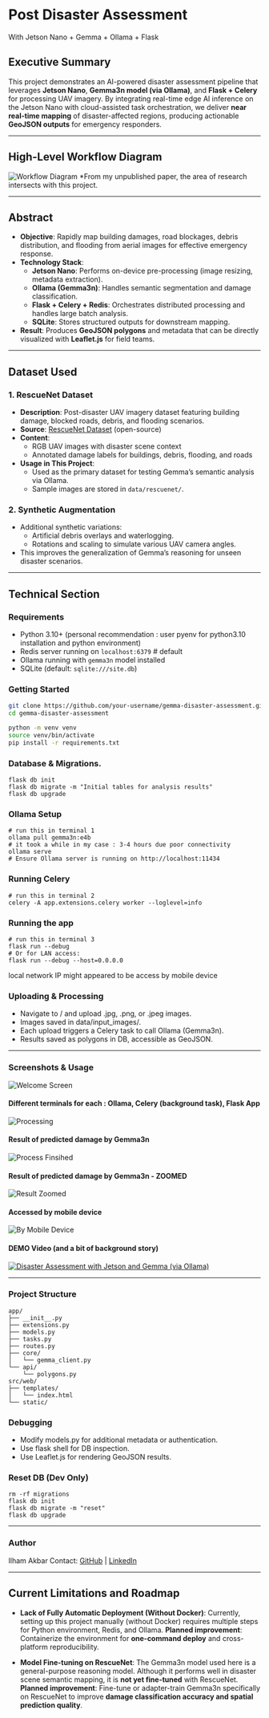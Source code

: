 # Post Disaster Assessment
With Jetson Nano + Gemma + Ollama + Flask

## Executive Summary

This project demonstrates an AI-powered disaster assessment pipeline that leverages **Jetson Nano**, **Gemma3n model (via Ollama)**, and **Flask + Celery** for processing UAV imagery. By integrating real-time edge AI inference on the Jetson Nano with cloud-assisted task orchestration, we deliver **near real-time mapping** of disaster-affected regions, producing actionable **GeoJSON outputs** for emergency responders.

---

## High-Level Workflow Diagram

![Workflow Diagram](docs-img/local_web_service.png)
*From my unpublished paper, the area of research intersects with this project.

---

## Abstract

- **Objective**: Rapidly map building damages, road blockages, debris distribution, and flooding from aerial images for effective emergency response.
- **Technology Stack**:
  - **Jetson Nano**: Performs on-device pre-processing (image resizing, metadata extraction).
  - **Ollama (Gemma3n)**: Handles semantic segmentation and damage classification.
  - **Flask + Celery + Redis**: Orchestrates distributed processing and handles large batch analysis.
  - **SQLite**: Stores structured outputs for downstream mapping.
- **Result**: Produces **GeoJSON polygons** and metadata that can be directly visualized with **Leaflet.js** for field teams.

---

## Dataset Used

### 1. **RescueNet Dataset**
- **Description**: Post-disaster UAV imagery dataset featuring building damage, blocked roads, debris, and flooding scenarios.
- **Source**: [RescueNet Dataset](https://github.com/RescueNet/rescuenet-dataset) (open-source)
- **Content**:
  - RGB UAV images with disaster scene context
  - Annotated damage labels for buildings, debris, flooding, and roads
- **Usage in This Project**:
  - Used as the primary dataset for testing Gemma’s semantic analysis via Ollama.
  - Sample images are stored in `data/rescuenet/`.

### 2. **Synthetic Augmentation**
- Additional synthetic variations:
  - Artificial debris overlays and waterlogging.
  - Rotations and scaling to simulate various UAV camera angles.
- This improves the generalization of Gemma’s reasoning for unseen disaster scenarios.

---

## Technical Section

### Requirements

- Python 3.10+ (personal recommendation : user pyenv for python3.10 installation and python environment)
- Redis server running on `localhost:6379` # default
- Ollama running with `gemma3n` model installed
- SQLite (default: `sqlite:///site.db`)


### Getting Started

```bash
git clone https://github.com/your-username/gemma-disaster-assessment.git
cd gemma-disaster-assessment

python -m venv venv
source venv/bin/activate
pip install -r requirements.txt
```

### Database & Migrations.

```export FLASK_APP=manage.py
flask db init
flask db migrate -m "Initial tables for analysis results"
flask db upgrade
```

### Ollama Setup
```
# run this in terminal 1
ollama pull gemma3n:e4b
# it took a while in my case : 3-4 hours due poor connectivity
ollama serve
# Ensure Ollama server is running on http://localhost:11434
```

### Running Celery
```
# run this in terminal 2
celery -A app.extensions.celery worker --loglevel=info
```


### Running the app
```
# run this in terminal 3
flask run --debug
# Or for LAN access:
flask run --debug --host=0.0.0.0
```
local network IP might appeared to be access by mobile device

### Uploading & Processing

- Navigate to / and upload .jpg, .png, or .jpeg images.
- Images saved in data/input_images/.
- Each upload triggers a Celery task to call Ollama (Gemma3n).
- Results saved as polygons in DB, accessible as GeoJSON.

---
### Screenshots & Usage

![Welcome Screen](docs-img/system-1-welcome.png)
#### Different terminals for each : Ollama, Celery (background task), Flask App
![Processing](docs-img/system-2-processing.png)
#### Result of predicted damage by Gemma3n
![Process Finsihed](docs-img/system-3-finished.png)
#### Result of predicted damage by Gemma3n - ZOOMED
![Result Zoomed](docs-img/system-4-zoomed.png)
#### Accessed by mobile device
![By Mobile Device](docs-img/system-by-mobile-device.JPG)

#### DEMO Video (and a bit of background story)
[![Disaster Assessment with Jetson and Gemma (via Ollama)](docs-img/gemma-kaggle-thumbnail.png)](https://youtu.be/qAUFMmxTvGI?si=-OnDikYp04kLUT45)

---


### Project Structure
```
app/
├── __init__.py
├── extensions.py
├── models.py
├── tasks.py
├── routes.py
├── core/
│   └── gemma_client.py
└── api/
    └── polygons.py
src/web/
├── templates/
│   └── index.html
└── static/
```

### Debugging
- Modify models.py for additional metadata or authentication.
- Use flask shell for DB inspection.
- Use Leaflet.js for rendering GeoJSON results.

### Reset DB (Dev Only)
```flask db downgrade base
rm -rf migrations
flask db init
flask db migrate -m "reset"
flask db upgrade
```

---

### Author
Ilham Akbar
Contact: [GitHub](https://github.com/ilhamije) | [LinkedIn](https://linkedin.com/in/ilhamije)

---

## Current Limitations and Roadmap

- **Lack of Fully Automatic Deployment (Without Docker)**:
  Currently, setting up this project manually (without Docker) requires multiple steps for Python environment, Redis, and Ollama.
  **Planned improvement**: Containerize the environment for **one-command deploy** and cross-platform reproducibility.

- **Model Fine-tuning on RescueNet**:
  The Gemma3n model used here is a general-purpose reasoning model. Although it performs well in disaster scene semantic mapping, it is **not yet fine-tuned** with RescueNet.
  **Planned improvement**: Fine-tune or adapter-train Gemma3n specifically on RescueNet to improve **damage classification accuracy and spatial prediction quality**.
